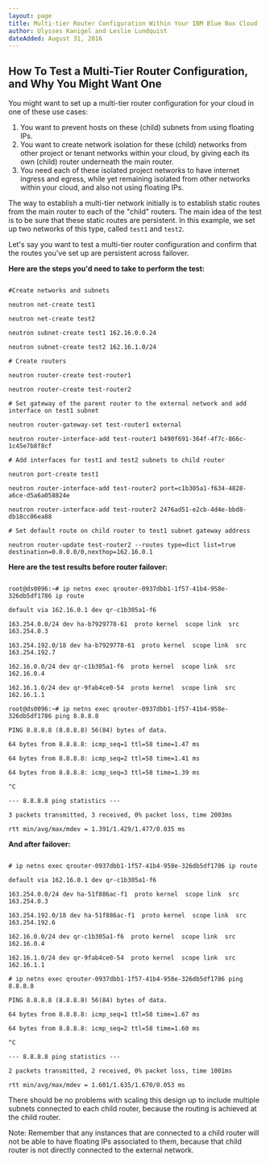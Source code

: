 ```yaml
---
layout: page
title: Multi-tier Router Configuration Within Your IBM Blue Box Cloud
author: Ulysses Kanigel and Leslie Lundquist
dateAdded: August 31, 2016
---
```



## How To Test a Multi-Tier Router Configuration, and Why You Might Want One

You might want to set up a multi-tier router configuration for your cloud in one of these use cases:

1. You want to prevent hosts on these (child) subnets from using floating IPs.
2. You want to create network isolation for these (child) networks from other project or tenant networks within your cloud, by giving each its own (child) router underneath the main router.
3. You need each of these isolated project networks to have internet ingress and egress, while yet remaining isolated from other networks within your cloud, and also not using floating IPs.

The way to establish a multi-tier network initially is to establish static routes from the main router to each of the "child" routers. The main idea of the test is to be sure that these static routes are persistent. In this example, we set up two networks of this type, called `test1` and `test2`.

Let's say you want to test a multi-tier router configuration and confirm that the routes you've set up are persistent across failover.

**Here are the steps you'd need to take to perform the test:**

```

#Create networks and subnets

neutron net-create test1

neutron net-create test2

neutron subnet-create test1 162.16.0.0.24

neutron subnet-create test2 162.16.1.0/24

# Create routers

neutron router-create test-router1

neutron router-create test-router2

# Set gateway of the parent router to the external network and add interface on test1 subnet

neutron router-gateway-set test-router1 external

neutron router-interface-add test-router1 b490f691-364f-4f7c-866c-1c45e7b8f8cf

# Add interfaces for test1 and test2 subnets to child router

neutron port-create test1

neutron router-interface-add test-router2 port=c1b305a1-f634-4828-a6ce-d5a6a058824e

neutron router-interface-add test-router2 2476ad51-e2cb-4d4e-bbd8-db18cc06ea88

# Set default route on child router to test1 subnet gateway address

neutron router-update test-router2 --routes type=dict list=true destination=0.0.0.0/0,nexthop=162.16.0.1

```

**Here are the test results before router failover:**

```

root@ds0096:~# ip netns exec qrouter-0937dbb1-1f57-41b4-958e-326db5df1786 ip route

default via 162.16.0.1 dev qr-c1b305a1-f6

163.254.0.0/24 dev ha-b7929778-61  proto kernel  scope link  src 163.254.0.3

163.254.192.0/18 dev ha-b7929778-61  proto kernel  scope link  src 163.254.192.7

162.16.0.0/24 dev qr-c1b305a1-f6  proto kernel  scope link  src 162.16.0.4

162.16.1.0/24 dev qr-9fab4ce0-54  proto kernel  scope link  src 162.16.1.1

root@ds0096:~# ip netns exec qrouter-0937dbb1-1f57-41b4-958e-326db5df1786 ping 8.8.8.8

PING 8.8.8.8 (8.8.8.8) 56(84) bytes of data.

64 bytes from 8.8.8.8: icmp_seq=1 ttl=58 time=1.47 ms

64 bytes from 8.8.8.8: icmp_seq=2 ttl=58 time=1.41 ms

64 bytes from 8.8.8.8: icmp_seq=3 ttl=58 time=1.39 ms

^C

--- 8.8.8.8 ping statistics ---

3 packets transmitted, 3 received, 0% packet loss, time 2003ms

rtt min/avg/max/mdev = 1.391/1.429/1.477/0.035 ms

```

**And after failover:**

```

# ip netns exec qrouter-0937dbb1-1f57-41b4-958e-326db5df1786 ip route

default via 162.16.0.1 dev qr-c1b305a1-f6

163.254.0.0/24 dev ha-51f886ac-f1  proto kernel  scope link  src 163.254.0.3

163.254.192.0/18 dev ha-51f886ac-f1  proto kernel  scope link  src 163.254.192.6

162.16.0.0/24 dev qr-c1b305a1-f6  proto kernel  scope link  src 162.16.0.4

162.16.1.0/24 dev qr-9fab4ce0-54  proto kernel  scope link  src 162.16.1.1

# ip netns exec qrouter-0937dbb1-1f57-41b4-958e-326db5df1786 ping 8.8.8.8

PING 8.8.8.8 (8.8.8.8) 56(84) bytes of data.

64 bytes from 8.8.8.8: icmp_seq=1 ttl=58 time=1.67 ms

64 bytes from 8.8.8.8: icmp_seq=2 ttl=58 time=1.60 ms

^C

--- 8.8.8.8 ping statistics ---

2 packets transmitted, 2 received, 0% packet loss, time 1001ms

rtt min/avg/max/mdev = 1.601/1.635/1.670/0.053 ms

```

There should be no problems with scaling this design up to include multiple subnets connected to each child router, because the routing is achieved at the child router. 

Note: Remember that any instances that are connected to a child router will not be able to have floating IPs associated to them, because that child router is not directly connected to the external network.
